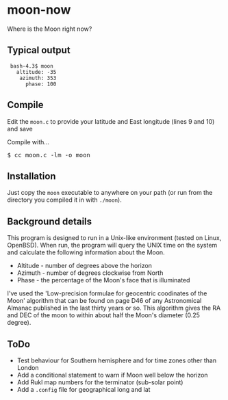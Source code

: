 # moon-now
Where is the Moon right now?

## Typical output

     bash-4.3$ moon
       altitude: -35
        azimuth: 353
          phase: 100

## Compile

Edit the <code>moon.c</code> to provide your latitude and East longitude (lines 9 and 10) and save

Compile with...

<pre>
$ cc moon.c -lm -o moon
</pre>

## Installation

Just copy the <code>moon</code> executable to anywhere on your path (or run from the directory you compiled it in with <code>./moon</code>).

## Background details

This program is designed to run in a Unix-like environment (tested on Linux, OpenBSD). When run, the program will query the UNIX time on the system and calculate the following information about the Moon.

* Altitude - number of degrees above the horizon
* Azimuth - number of degrees clockwise from North
* Phase - the percentage of the Moon's face that is illuminated

I've used the 'Low-precision formulae for geocentric coodinates of the Moon' algorithm that can be found on page D46 of any Astronomical Almanac published in the last thirty years or so. This algorithm gives the RA and DEC of the moon to within about half the Moon's diameter (0.25 degree).  

## ToDo

* Test behaviour for Southern hemisphere and for time zones other than London
* Add a conditional statement to warn if Moon well below the horizon
* Add Rukl map numbers for the terminator (sub-solar point)
* Add a <code>.config</code> file for geographical long and lat
